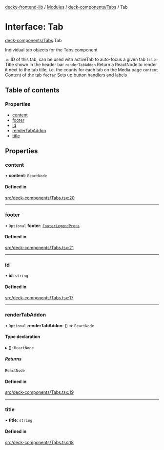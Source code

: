 [decky-frontend-lib](../README.md) / [Modules](../modules.md) / [deck-components/Tabs](../modules/deck_components_Tabs.md) / Tab

# Interface: Tab

[deck-components/Tabs](../modules/deck_components_Tabs.md).Tab

Individual tab objects for the Tabs component

`id` ID of this tab, can be used with activeTab to auto-focus a given tab
`title` Title shown in the header bar
`renderTabAddon` Return a ReactNode to render it next to the tab title, i.e. the counts for each tab on the Media page
`content` Content of the tab
`footer` Sets up button handlers and labels

## Table of contents

### Properties

- [content](deck_components_Tabs.Tab.md#content)
- [footer](deck_components_Tabs.Tab.md#footer)
- [id](deck_components_Tabs.Tab.md#id)
- [renderTabAddon](deck_components_Tabs.Tab.md#rendertabaddon)
- [title](deck_components_Tabs.Tab.md#title)

## Properties

### content

• **content**: `ReactNode`

#### Defined in

[src/deck-components/Tabs.tsx:20](https://github.com/SteamDeckHomebrew/decky-frontend-lib/blob/ed0b92d/src/deck-components/Tabs.tsx#L20)

___

### footer

• `Optional` **footer**: [`FooterLegendProps`](deck_components_FooterLegend.FooterLegendProps.md)

#### Defined in

[src/deck-components/Tabs.tsx:21](https://github.com/SteamDeckHomebrew/decky-frontend-lib/blob/ed0b92d/src/deck-components/Tabs.tsx#L21)

___

### id

• **id**: `string`

#### Defined in

[src/deck-components/Tabs.tsx:17](https://github.com/SteamDeckHomebrew/decky-frontend-lib/blob/ed0b92d/src/deck-components/Tabs.tsx#L17)

___

### renderTabAddon

• `Optional` **renderTabAddon**: () => `ReactNode`

#### Type declaration

▸ (): `ReactNode`

##### Returns

`ReactNode`

#### Defined in

[src/deck-components/Tabs.tsx:19](https://github.com/SteamDeckHomebrew/decky-frontend-lib/blob/ed0b92d/src/deck-components/Tabs.tsx#L19)

___

### title

• **title**: `string`

#### Defined in

[src/deck-components/Tabs.tsx:18](https://github.com/SteamDeckHomebrew/decky-frontend-lib/blob/ed0b92d/src/deck-components/Tabs.tsx#L18)
